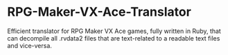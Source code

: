 # RPG-Maker-VX-Ace-Translator
Efficient translator for RPG Maker VX Ace games, fully written in Ruby, that can decompile all .rvdata2 files that are text-related to a readable text files and vice-versa.
